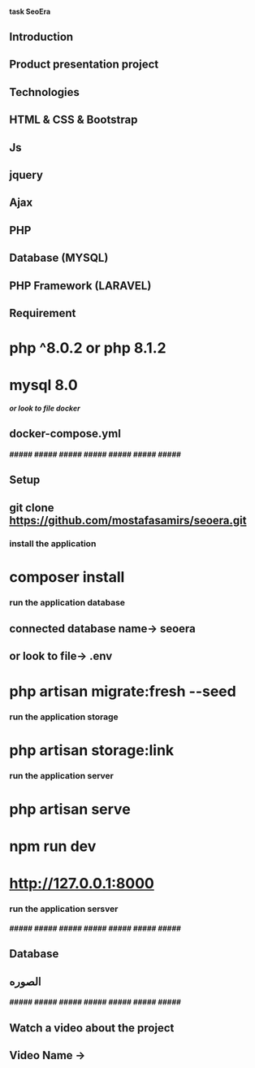 #### task SeoEra ####

## Introduction ##
## Product presentation project 

## Technologies ##
## HTML & CSS & Bootstrap  
## Js  
## jquery
## Ajax 
## PHP 
## Database (MYSQL)
## PHP Framework (LARAVEL) 

## Requirement ##
# php ^8.0.2 or php 8.1.2
# mysql 8.0

##### or look to  file docker ####
## docker-compose.yml

##### #####  ##### #####  ##### #####  #####  #####  #####

## Setup ##

## git clone https://github.com/mostafasamirs/seoera.git

### install  the application ###
# composer install

### run the application database ### 
## connected database name-> seoera
## or look to file-> .env 
# php artisan migrate:fresh --seed

### run the application storage ###
# php artisan storage:link
 
### run the application server ###
# php artisan serve
# npm run dev
# http://127.0.0.1:8000
### run the application sersver ###
##### #####  ##### #####  ##### #####  #####  #####  #####

## Database
## الصوره
##### #####  ##### #####  ##### #####  #####  #####  #####
## Watch a video about the project

## Video Name -> 


